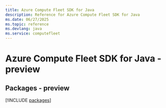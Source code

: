 ```yaml
---
title: Azure Compute Fleet SDK for Java
description: Reference for Azure Compute Fleet SDK for Java
ms.date: 06/27/2025
ms.topic: reference
ms.devlang: java
ms.service: computefleet
---
```

# Azure Compute Fleet SDK for Java - preview
## Packages - preview
[!INCLUDE [packages](compute-fleet-index.md)]